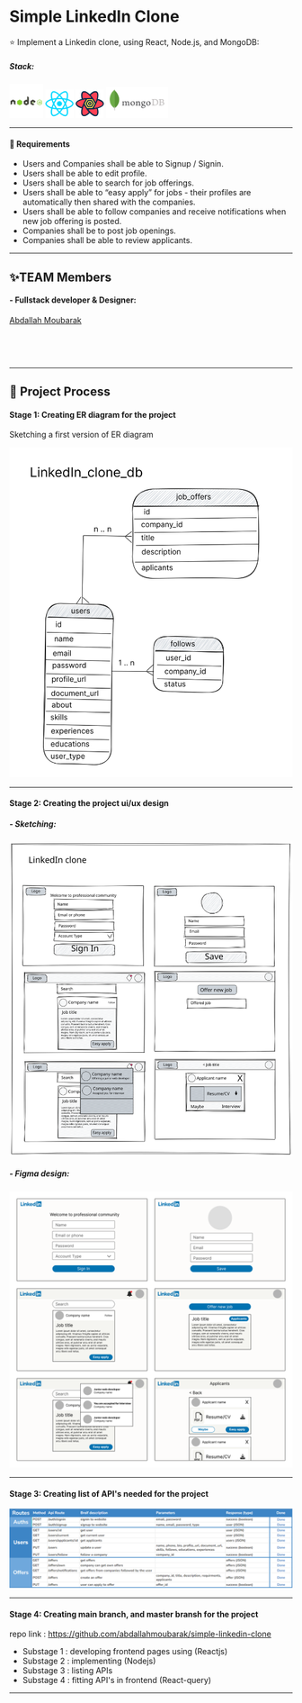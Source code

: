 # Simple LinkedIn Clone

⭐ Implement a Linkedin clone, using React, Node.js, and MongoDB:

##### Stack:

<p align='left'>
<img src='./src/nodejs.svg' height='60' alt=''>
<img src='./src/react.svg' width='50' alt=''>
<img src='./src/react-query.svg' height='50' alt=''>
<img src='./src/mongodb.svg' height='55' alt=''>
</p>

---

#### 🎯 Requirements

- Users and Companies shall be able to Signup / Signin.
- Users shall be able to edit profile.
- Users shall be able to search for job offerings.
- Users shall be able to “easy apply” for jobs - their profiles are automatically then shared with the companies.
- Users shall be able to follow companies and receive notifications when new job offering is posted.
- Companies shall be to post job openings.
- Companies shall be able to review applicants.

---

## ✨TEAM Members

#### - Fullstack developer & Designer:

<a href='https://github.com/abdallahmoubarak'>Abdallah Moubarak<p><img width='150' src="https://avatars.githubusercontent.com/u/112470831?v=4" alt='' /></p></a>

<img align="center" src="https://github-readme-stats.vercel.app/api?username=abdallahmoubarak&show_icons=true&locale=en" alt="" />

---

## 🎯 Project Process

#### Stage 1: Creating ER diagram for the project

Sketching a first version of ER diagram

<img src='./src/LinkedIn_clone_db_v2.svg'  alt=''>

---

#### Stage 2: Creating the project ui/ux design

##### - Sketching:

<img src='./src/LinkedIn_clone_v1.svg'  alt=''>

##### - Figma design:

<img src='./src/LinkedIn_clone_mockup_v1.svg'  alt=''>

---

#### Stage 3: Creating list of API's needed for the project

<img src='./src/apis.png' >

---

#### Stage 4: Creating main branch, and master bransh for the project

repo link : https://github.com/abdallahmoubarak/simple-linkedin-clone

- Substage 1 : developing frontend pages using (Reactjs)
- Substage 2 : implementing (Nodejs)
- Substage 3 : listing APIs
- Substage 4 : fitting API's in frontend (React-query)

---
